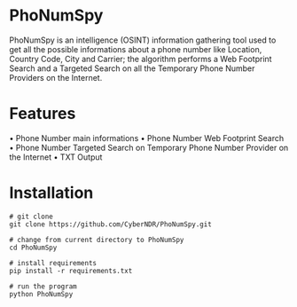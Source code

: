 # PhoNumSpy
PhoNumSpy is an intelligence (OSINT) information gathering tool used to get all the possible informations about a phone number like Location, Country Code, City and Carrier; the algorithm performs a Web Footprint Search and a Targeted Search on all the Temporary Phone Number Providers on the Internet.
# Features
• Phone Number main informations
• Phone Number Web Footprint Search
• Phone Number Targeted Search on Temporary Phone Number Provider on the Internet
• TXT Output
# Installation
```
# git clone
git clone https://github.com/CyberNDR/PhoNumSpy.git

# change from current directory to PhoNumSpy
cd PhoNumSpy

# install requirements
pip install -r requirements.txt

# run the program
python PhoNumSpy
```
